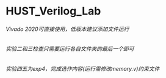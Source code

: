 # HUST_Verilog_Lab
###### Vivado 2020可直接使用，低版本建议添加文件运行
###### 实验二和三检查只需要运行各自文件夹的最后一个即可
###### 实验四五为exp4，完成选作内容(运行需修改memory.v)约束文件
